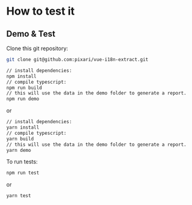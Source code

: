 # How to test it

## Demo & Test

Clone this git repository:
```sh
git clone git@github.com:pixari/vue-i18n-extract.git
```

```sh
// install dependencies:
npm install
// compile typescript:
npm run build
// this will use the data in the demo folder to generate a report.
npm run demo
```

or 

```sh
// install dependencies:
yarn install
// compile typescript:
yarn build
// this will use the data in the demo folder to generate a report.
yarn demo
```

To run tests:

```sh
npm run test
```

or

```sh
yarn test
```